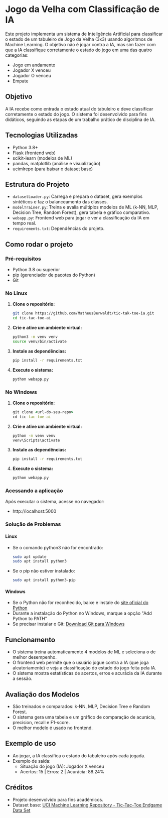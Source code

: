 # Jogo da Velha com Classificação de IA

Este projeto implementa um sistema de Inteligência Artificial para classificar o estado de um tabuleiro de Jogo da Velha (3x3) usando algoritmos de Machine Learning. O objetivo não é jogar contra a IA, mas sim fazer com que a IA classifique corretamente o estado do jogo em uma das quatro categorias:

- Jogo em andamento
- Jogador X venceu
- Jogador O venceu
- Empate

## Objetivo

A IA recebe como entrada o estado atual do tabuleiro e deve classificar corretamente o estado do jogo. O sistema foi desenvolvido para fins didáticos, seguindo as etapas de um trabalho prático de disciplina de IA.

## Tecnologias Utilizadas

- Python 3.8+
- Flask (frontend web)
- scikit-learn (modelos de ML)
- pandas, matplotlib (análise e visualização)
- ucimlrepo (para baixar o dataset base)

## Estrutura do Projeto

- `datasetLoader.py`: Carrega e prepara o dataset, gera exemplos sintéticos e faz o balanceamento das classes.
- `modelTrainer.py`: Treina e avalia múltiplos modelos de ML (k-NN, MLP, Decision Tree, Random Forest), gera tabela e gráfico comparativo.
- `webapp.py`: Frontend web para jogar e ver a classificação da IA em tempo real.
- `requirements.txt`: Dependências do projeto.

## Como rodar o projeto

### Pré-requisitos

- Python 3.8 ou superior
- pip (gerenciador de pacotes do Python)
- Git

### No Linux

1. **Clone o repositório:**

   ```bash
   git clone https://github.com/MatheusBerwaldt/tic-tak-toe-ia.git
   cd tic-tac-toe-ai
   ```

2. **Crie e ative um ambiente virtual:**

   ```bash
   python3 -m venv venv
   source venv/bin/activate
   ```

3. **Instale as dependências:**

   ```bash
   pip install -r requirements.txt
   ```

4. **Execute o sistema:**
   ```bash
   python webapp.py
   ```

### No Windows

1. **Clone o repositório:**

   ```cmd
   git clone <url-do-seu-repo>
   cd tic-tac-toe-ai
   ```

2. **Crie e ative um ambiente virtual:**

   ```cmd
   python -m venv venv
   venv\Scripts\activate
   ```

3. **Instale as dependências:**

   ```cmd
   pip install -r requirements.txt
   ```

4. **Execute o sistema:**
   ```cmd
   python webapp.py
   ```

### Acessando a aplicação

Após executar o sistema, acesse no navegador:

- http://localhost:5000

### Solução de Problemas

#### Linux

- Se o comando python3 não for encontrado:
  ```bash
  sudo apt update
  sudo apt install python3
  ```
- Se o pip não estiver instalado:
  ```bash
  sudo apt install python3-pip
  ```

#### Windows

- Se o Python não for reconhecido, baixe e instale do [site oficial do Python](https://www.python.org/downloads/)
- Durante a instalação do Python no Windows, marque a opção "Add Python to PATH"
- Se precisar instalar o Git: [Download Git para Windows](https://git-scm.com/download/win)

## Funcionamento

- O sistema treina automaticamente 4 modelos de ML e seleciona o de melhor desempenho.
- O frontend web permite que o usuário jogue contra a IA (que joga aleatoriamente) e veja a classificação do estado do jogo feita pela IA.
- O sistema mostra estatísticas de acertos, erros e acurácia da IA durante a sessão.

## Avaliação dos Modelos

- São treinados e comparados: k-NN, MLP, Decision Tree e Random Forest.
- O sistema gera uma tabela e um gráfico de comparação de acurácia, precision, recall e F1-score.
- O melhor modelo é usado no frontend.

## Exemplo de uso

- Ao jogar, a IA classifica o estado do tabuleiro após cada jogada.
- Exemplo de saída:
  - Situação do jogo (IA): Jogador X venceu
  - Acertos: 15 | Erros: 2 | Acurácia: 88.24%

## Créditos

- Projeto desenvolvido para fins acadêmicos.
- Dataset base: [UCI Machine Learning Repository - Tic-Tac-Toe Endgame Data Set](https://archive.ics.uci.edu/dataset/101/tic+tac+toe+endgame)

